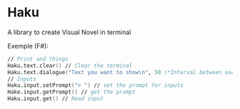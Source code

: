 # Haku
A library to create Visual Novel in terminal

Exemple (F#):
```fs
// Print and things
Haku.text.clear() // Clear the terminal
Haku.text.dialogue("Text you want to show\n", 50 (*Interval between each character*), false (*Add a newline (\n)*), true(*Tell the interval should be randomized*))
// Inputs
Haku.input.setPrompt("> ") // set the prompt for inputs
Hake.input.getPrompt() // get the prompt
Haku.input.get() // Read input
